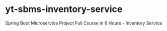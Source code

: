 # yt-sbms-inventory-service
Spring Boot Microservice Project Full Course in 6 Hours - Inventory Service
